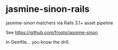 jasmine-sinon-rails
===================

jasmine-sinon matchers via Rails 3.1+ asset pipeline

See https://github.com/froots/jasmine-sinon

In Gemfile... you know the drill.
